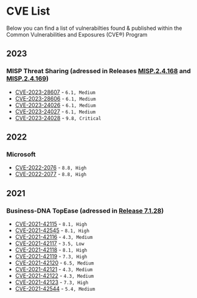 # CVE List

Below you can find a list of vulnerabilties found & published within the Common Vulnerabilities and Exposures (CVE®) Program

## 2023

### MISP Threat Sharing (adressed in Releases [MISP.2.4.168](https://www.misp-project.org/2023/02/16/MISP.2.4.168.released.html/) and [MISP.2.4.169](https://www.misp-project.org/2023/03/14/MISP.2.4.169.released.html/))

* [CVE-2023-28607](https://nvd.nist.gov/vuln/detail/CVE-2023-28607) - `6.1, Medium`
* [CVE-2023-28606](https://nvd.nist.gov/vuln/detail/CVE-2023-28606) - `6.1, Medium`
* [CVE-2023-24026](https://nvd.nist.gov/vuln/detail/CVE-2023-24026) - `6.1, Medium`
* [CVE-2023-24027](https://nvd.nist.gov/vuln/detail/CVE-2023-24027) - `6.1, Medium`
* [CVE-2023-24028](https://nvd.nist.gov/vuln/detail/CVE-2023-24028) - `9.8, Critical`

## 2022

### Microsoft

* [CVE-2022-2076](https://nvd.nist.gov/vuln/detail/CVE-2022-2076) - `8.8, High`
* [CVE-2022-2077](https://nvd.nist.gov/vuln/detail/CVE-2022-2077) - `8.8, High`

## 2021

### Business-DNA TopEase (adressed in [Release 7.1.28](https://confluence.topease.ch/confluence/display/DOC/Release+Notes))
* [CVE-2021-42115](https://www.cve.org/CVERecord?id=CVE-2021-42115) - `8.1, High`
* [CVE-2021-42545](https://www.cve.org/CVERecord?id=CVE-2021-42545) - `8.1, High`
* [CVE-2021-42116](https://www.cve.org/CVERecord?id=CVE-2021-42116) - `4.3, Medium`
* [CVE-2021-42117](https://www.cve.org/CVERecord?id=CVE-2021-42117) - `3.5, Low`
* [CVE-2021-42118](https://www.cve.org/CVERecord?id=CVE-2021-42118) - `8.1, High`
* [CVE-2021-42119](https://www.cve.org/CVERecord?id=CVE-2021-42119) - `7.3, High`
* [CVE-2021-42120](https://www.cve.org/CVERecord?id=CVE-2021-42120) - `6.5, Medium`
* [CVE-2021-42121](https://www.cve.org/CVERecord?id=CVE-2021-42121) - `4.3, Medium`
* [CVE-2021-42122](https://www.cve.org/CVERecord?id=CVE-2021-42122) - `4.3, Medium`
* [CVE-2021-42123](https://www.cve.org/CVERecord?id=CVE-2021-42123) - `7.3, High`
* [CVE-2021-42544](https://www.cve.org/CVERecord?id=CVE-2021-42544) - `5.4, Medium`

